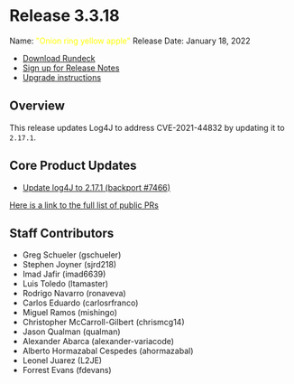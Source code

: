 # Release 3.3.18

Name: <span style="color: yellow"><span class="glyphicon glyphicon-apple"></span> "Onion ring yellow apple"</span>
Release Date: January 18, 2022

- [Download Rundeck](https://download.rundeck.com/)
- [Sign up for Release Notes](https://www.rundeck.com/release-notes-signup)
- [Upgrade instructions](/upgrading/index.md)

## Overview

This release updates Log4J to address CVE-2021-44832 by updating it to `2.17.1`.

## Core Product Updates

* [Update log4J to 2.17.1 (backport #7466)](https://github.com/rundeck/rundeck/pull/7470)

[Here is a link to the full list of public PRs](https://github.com/rundeck/rundeck/pulls?q=is%3Apr+milestone%3A3.3.18+is%3Aclosed)

## Staff Contributors

* Greg Schueler (gschueler)
* Stephen Joyner (sjrd218)
* Imad Jafir (imad6639)
* Luis Toledo (ltamaster)
* Rodrigo Navarro (ronaveva)
* Carlos Eduardo (carlosrfranco)
* Miguel Ramos (mishingo)
* Christopher McCarroll-Gilbert (chrismcg14)
* Jason Qualman (qualman)
* Alexander Abarca (alexander-variacode)
* Alberto Hormazabal Cespedes (ahormazabal)
* Leonel Juarez (L2JE)
* Forrest Evans (fdevans)
